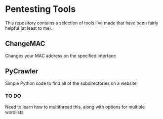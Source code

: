 # Pentesting Tools

This repository contains a selection of tools I've made that have been fairly helpful (at least to me).

## ChangeMAC

Changes your MAC address on the specified interface

## PyCrawler

Simple Python code to find all of the subdirectories on a website

### TO DO
Need to learn how to multithread this, along with options for multiple wordlists
